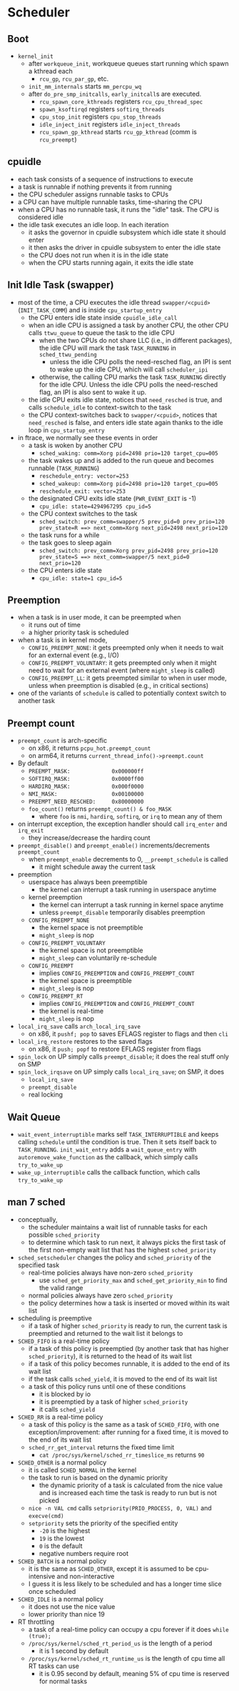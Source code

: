 Scheduler
=========

## Boot

- `kernel_init`
  - after `workqueue_init`, workqueue queues start running which spawn a
    kthread each
    - `rcu_gp`, `rcu_par_gp`, etc.
  - `init_mm_internals` starts `mm_percpu_wq`
  - after `do_pre_smp_initcalls`, `early_initcall`s are executed.
    - `rcu_spawn_core_kthreads` registers `rcu_cpu_thread_spec`
    - `spawn_ksoftirqd` registers `softirq_threads`
    - `cpu_stop_init` registers `cpu_stop_threads`
    - `idle_inject_init` registers `idle_inject_threads`
    - `rcu_spawn_gp_kthread` starts `rcu_gp_kthread` (comm is `rcu_preempt`)

## cpuidle

- each task consists of a sequence of instructions to execute
- a task is runnable if nothing prevents it from running
- the CPU scheduler assigns runnable tasks to CPUs
- a CPU can have multiple runnable tasks, time-sharing the CPU
- when a CPU has no runnable task, it runs the "idle" task.  The CPU is
  considered idle
- the idle task executes an idle loop.  In each iteration
  - it asks the governor in cpuidle subsystem which idle state it should enter
  - it then asks the driver in cpuidle subsystem to enter the idle state
  - the CPU does not run when it is in the idle state
  - when the CPU starts running again, it exits the idle state

## Init Idle Task (swapper)

- most of the time, a CPU executes the idle thread `swapper/<cpuid>`
  (`INIT_TASK_COMM`) and is inside `cpu_startup_entry`
  - the CPU enters idle state inside `cpuidle_idle_call`
  - when an idle CPU is assigned a task by another CPU, the other CPU calls
    `ttwu_queue` to queue the task to the idle CPU
    - when the two CPUs do not share LLC (i.e., in different packages), the
      idle CPU will mark the task `TASK_RUNNING` in `sched_ttwu_pending`
      - unless the idle CPU polls the need-resched flag, an IPI is sent to wake
      	up the idle CPU, which will call `scheduler_ipi`
    - otherwise, the calling CPU marks the task `TASK_RUNNING` directly for
      the idle CPU.  Unless the idle CPU polls the need-resched flag, an IPI
      is also sent to wake it up.
  - the idle CPU exits idle state, notices that `need_resched` is true, and
    calls `schedule_idle` to context-switch to the task
  - the CPU context-switches back to `swapper/<cpuid>`, notices that
    `need_resched` is false, and enters idle state again thanks to the
    idle loop in `cpu_startup_entry`
- in ftrace, we normally see these events in order
  - a task is woken by another CPU
    - `sched_waking: comm=Xorg pid=2498 prio=120 target_cpu=005`
  - the task wakes up and is added to the run queue and becomes runnable
    (`TASK_RUNNING`)
    - `reschedule_entry: vector=253`
    - `sched_wakeup: comm=Xorg pid=2498 prio=120 target_cpu=005`
    - `reschedule_exit: vector=253`
  - the designated CPU exits idle state (`PWR_EVENT_EXIT` is -1)
    - `cpu_idle: state=4294967295 cpu_id=5`
  - the CPU context switches to the task
    - `sched_switch: prev_comm=swapper/5 prev_pid=0 prev_prio=120 prev_state=R ==> next_comm=Xorg next_pid=2498 next_prio=120`
  - the task runs for a while
  - the task goes to sleep again
    - `sched_switch: prev_comm=Xorg prev_pid=2498 prev_prio=120 prev_state=S ==> next_comm=swapper/5 next_pid=0 next_prio=120`
  - the CPU enters idle state
    - `cpu_idle: state=1 cpu_id=5`

## Preemption

- when a task is in user mode, it can be preempted when
  - it runs out of time
  - a higher priority task is scheduled
- when a task is in kernel mode,
  - `CONFIG_PREEMPT_NONE`: it gets preempted only when it needs to wait for an
    external event (e.g., I/O)
  - `CONFIG_PREEMPT_VOLUNTARY`: it gets preempted only when it might need to
    wait for an external event (where `might_sleep` is called)
  - `CONFIG_PREEMPT_LL`: it gets preempted similar to when in user mode,
    unless when preemption is disabled (e.g., in critical sections)
- one of the variants of `schedule` is called to potentially context switch to
  another task

## Preempt count

- `preempt_count` is arch-specific
  - on x86, it returns `pcpu_hot.preempt_count`
  - on arm64, it returns `current_thread_info()->preempt.count`
- By default
  - `PREEMPT_MASK:             0x000000ff`
  - `SOFTIRQ_MASK:             0x0000ff00`
  - `HARDIRQ_MASK:             0x000f0000`
  - `NMI_MASK:                 0x00100000`
  - `PREEMPT_NEED_RESCHED:     0x80000000`
  - `foo_count()` returns `preempt_count() & foo_MASK`
    - where `foo` is `nmi`, `hardirq`, `softirq`, or `irq` to mean any of them
- on interrupt exception, the exception handler should call `irq_enter` and
  `irq_exit`
  - they increase/decrease the hardirq count
- `preempt_disable()` and `preempt_enable()` increments/decrements `preempt_count`
  - when `preempt_enable` decrements to 0, `__preempt_schedule` is called
    - it might schedule away the current task
- preemption
  - userspace has always been preemptible
    - the kernel can interrupt a task running in userspace anytime
  - kernel preemption
    - the kernel can interrupt a task running in kernel space anytime
    - unless `preempt_disable` temporarily disables preemption
  - `CONFIG_PREEMPT_NONE`
    - the kernel space is not preemptible
    - `might_sleep` is nop
  - `CONFIG_PREEMPT_VOLUNTARY`
    - the kernel space is not preemptible
    - `might_sleep` can voluntarily re-schedule
  - `CONFIG_PREEMPT`
    - implies `CONFIG_PREEMPTION` and `CONFIG_PREEMPT_COUNT`
    - the kernel space is preemptible
    - `might_sleep` is nop
  - `CONFIG_PREEMPT_RT`
    - implies `CONFIG_PREEMPTION` and `CONFIG_PREEMPT_COUNT`
    - the kernel is real-time
    - `might_sleep` is nop
- `local_irq_save` calls `arch_local_irq_save`
  - on x86, it `pushf; pop` to saves EFLAGS register to flags and then `cli`
- `local_irq_restore` restores to the saved flags
  - on x86, it `push; popf` to restore EFLAGS register from flags
- `spin_lock` on UP simply calls `preempt_disable`; it does the real stuff
  only on SMP
- `spin_lock_irqsave` on UP simply calls `local_irq_save`; on SMP, it does
  - `local_irq_save`
  - `preempt_disable`
  - real locking

## Wait Queue

- `wait_event_interruptible` marks self `TASK_INTERRUPTIBLE` and keeps calling
  `schedule` until the condition is true.  Then it sets itself back to
  `TASK_RUNNING`.  `init_wait_entry` adds a `wait_queue_entry` with
  `autoremove_wake_function` as the callback, which simply calls
  `try_to_wake_up`
- `wake_up_interruptible` calls the callback function, which calls
  `try_to_wake_up`

## man 7 sched

- conceptually,
  - the scheduler maintains a wait list of runnable tasks for each possible
    `sched_priority`
  - to determine which task to run next, it always picks the first task of the
    first non-empty wait list that has the highest `sched_priority`
- `sched_setscheduler` changes the policy and `sched_priority` of the
  specified task
  - real-time policies always have non-zero `sched_priority`
    - use `sched_get_priority_max` and `sched_get_priority_min` to find the
      valid range
  - normal policies always have zero `sched_priority`
  - the policy determines how a task is inserted or moved within its wait list
- scheduling is preemptive
  - if a task of higher `sched_priority` is ready to run, the current task is
    preemptied and returned to the wait list it belongs to
- `SCHED_FIFO` is a real-time policy
  - if a task of this policy is preemptied (by another task that has higher
    `sched_priority`), it is returned to the head of its wait list
  - if a task of this policy becomes runnable, it is added to the end of its
    wait list
  - if the task calls `sched_yield`, it is moved to the end of its wait list
  - a task of this policy runs until one of these conditions
    - it is blocked by io
    - it is preemptied by a task of higher `sched_priority`
    - it calls `sched_yield`
- `SCHED_RR` is a real-time policy
  - a task of this policy is the same as a task of `SCHED_FIFO`, with one
    exception/improvement: after running for a fixed time, it is moved to the
    end of its wait list
  - `sched_rr_get_interval` returns the fixed time limit
    - `cat /proc/sys/kernel/sched_rr_timeslice_ms` returns `90`
- `SCHED_OTHER` is a normal policy
  - it is called `SCHED_NORMAL` in the kernel
  - the task to run is based on the dynamic priority
    - the dynamic priority of a task is calculated from the nice value and is
      increased each time the task is ready to run but is not picked
  - `nice -n VAL cmd` calls `setpriority(PRIO_PROCESS, 0, VAL)` and
    `execve(cmd)`
  - `setpriority` sets the priority of the specified entity
    - `-20` is the highest
    - `19` is the lowest
    - `0` is the default
    - negative numbers require root
- `SCHED_BATCH` is a normal policy
  - it is the same as `SCHED_OTHER`, except it is assumed to be cpu-intensive
    and non-interactive
  - I guess it is less likely to be scheduled and has a longer time slice once
    scheduled
- `SCHED_IDLE` is a normal policy
  - it does not use the nice value
  - lower priority than nice 19
- RT throttling
  - a task of a real-time policy can occupy a cpu forever if it does
    `while (true);`
  - `/proc/sys/kernel/sched_rt_period_us` is the length of a period
    - it is 1 second by default
  - `/proc/sys/kernel/sched_rt_runtime_us` is the length of cpu time all RT
    tasks can use
    - it is 0.95 second by default, meaning 5% of cpu time is reserved for
      normal tasks
